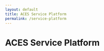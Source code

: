 ```yaml
---
layout: default
title: ACES Service Platform
permalink: /service-platform
---
```


<h1>ACES Service Platform</h1>